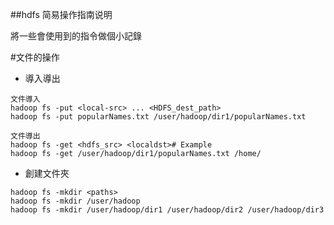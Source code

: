 ##hdfs 简易操作指南说明

將一些會使用到的指令做個小記錄

#文件的操作

* 導入導出
``` 
文件導入
hadoop fs -put <local-src> ... <HDFS_dest_path>
hadoop fs -put popularNames.txt /user/hadoop/dir1/popularNames.txt
```
```
文件導出
hadoop fs -get <hdfs_src> <localdst># Example
hadoop fs -get /user/hadoop/dir1/popularNames.txt /home/
```
* 創建文件夾
```
hadoop fs -mkdir <paths>
hadoop fs -mkdir /user/hadoop
hadoop fs -mkdir /user/hadoop/dir1 /user/hadoop/dir2 /user/hadoop/dir3
```

